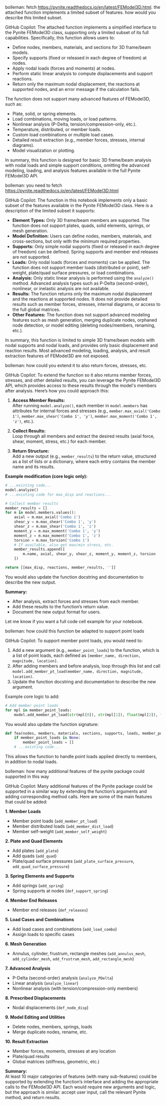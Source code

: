bolleman: fetch https://pynite.readthedocs.io/en/latest/FEModel3D.html.  the attached function implements a limited subset of features.  how would you describe this limited subset.

GitHub Copilot: The attached function implements a simplified interface to the Pynite FEModel3D class, supporting only a limited subset of its full capabilities. Specifically, this function allows users to:

- Define nodes, members, materials, and sections for 3D frame/beam models.
- Specify supports (fixed or released in each degree of freedom) at nodes.
- Apply nodal loads (forces and moments) at nodes.
- Perform static linear analysis to compute displacements and support reactions.
- Return only the maximum nodal displacement, the reactions at supported nodes, and an error message if the calculation fails.

The function does not support many advanced features of FEModel3D, such as:
- Plate, solid, or spring elements.
- Load combinations, moving loads, or load patterns.
- Nonlinear analysis (P-Delta, tension/compression-only, etc.).
- Temperature, distributed, or member loads.
- Custom load combinations or multiple load cases.
- Detailed result extraction (e.g., member forces, stresses, internal diagrams).
- Model visualization or plotting.

In summary, this function is designed for basic 3D frame/beam analysis with nodal loads and simple support conditions, omitting the advanced modeling, loading, and analysis features available in the full Pynite FEModel3D API.

bolleman: you need to fetch https://pynite.readthedocs.io/en/latest/FEModel3D.html

GitHub Copilot: The function in this notebook implements only a basic subset of the features available in the Pynite FEModel3D class. Here is a description of the limited subset it supports:

- **Element Types:** Only 3D frame/beam members are supported. The function does not support plates, quads, solid elements, springs, or mesh generation.
- **Model Definition:** Users can define nodes, members, materials, and cross-sections, but only with the minimum required properties.
- **Supports:** Only simple nodal supports (fixed or released in each degree of freedom) can be defined. Spring supports and member end releases are not supported.
- **Loads:** Only nodal loads (forces and moments) can be applied. The function does not support member loads (distributed or point), self-weight, plate/quad surface pressures, or load combinations.
- **Analysis:** Only static linear analysis is performed using the `analyze()` method. Advanced analysis types such as P-Delta (second-order), nonlinear, or inelastic analysis are not available.
- **Results:** The function returns only the maximum nodal displacement and the reactions at supported nodes. It does not provide detailed results such as member forces, stresses, internal diagrams, or access to the full global matrices.
- **Other Features:** The function does not support advanced modeling features such as mesh generation, merging duplicate nodes, orphaned node detection, or model editing (deleting nodes/members, renaming, etc.).

In summary, this function is limited to simple 3D frame/beam models with nodal supports and nodal loads, and provides only basic displacement and reaction results. Most advanced modeling, loading, analysis, and result extraction features of FEModel3D are not exposed.

bolleman: how could you extend it to also return forces, stresses, etc.

GitHub Copilot: To extend the function so it also returns member forces, stresses, and other detailed results, you can leverage the Pynite FEModel3D API, which provides access to these results through the model's members after analysis. Here’s how you could approach this:

1. **Access Member Results:**  
   After running `model.analyze()`, each member in `model.members` has attributes for internal forces and stresses (e.g., `member.max_axial('Combo 1')`, `member.max_shear('Combo 1', 'y')`, `member.max_moment('Combo 1', 'z')`, etc.).

2. **Collect Results:**  
   Loop through all members and extract the desired results (axial force, shear, moment, stress, etc.) for each member.

3. **Return Structure:**  
   Add a new output (e.g., `member_results`) to the return value, structured as a list of lists or a dictionary, where each entry contains the member name and its results.

**Example modification (core logic only):**
```python
# ...existing code...
model.analyze()
# ...existing code for max_disp and reactions...

# Collect member results
member_results = []
for m in model.members.values():
    axial = m.max_axial('Combo 1')
    shear_y = m.max_shear('Combo 1', 'y')
    shear_z = m.max_shear('Combo 1', 'z')
    moment_y = m.max_moment('Combo 1', 'y')
    moment_z = m.max_moment('Combo 1', 'z')
    torsion = m.max_torsion('Combo 1')
    # If available, also get max/min stress, etc.
    member_results.append([
        m.name, axial, shear_y, shear_z, moment_y, moment_z, torsion
    ])

return [[max_disp, reactions, member_results, '']]
```
You would also update the function docstring and documentation to describe the new output.

**Summary:**  
- After analysis, extract forces and stresses from each member.
- Add these results to the function’s return value.
- Document the new output format for users.

Let me know if you want a full code cell example for your notebook.

bolleman: how could this function be adapted to support point loads

GitHub Copilot: To support member point loads, you would need to:

1. Add a new argument (e.g., `member_point_loads`) to the function, which is a list of point loads, each defined as `[member_name, direction, magnitude, location]`.
2. After adding members and before analysis, loop through this list and call `model.add_member_pt_load(member_name, direction, magnitude, location)`.
3. Update the function docstring and documentation to describe the new argument.

Example core logic to add:
```python
# Add member point loads
for mpl in member_point_loads:
    model.add_member_pt_load(str(mpl[0]), str(mpl[1]), float(mpl[2]), float(mpl[3]))
```

You would also update the function signature:
```python
def fea(nodes, members, materials, sections, supports, loads, member_point_loads=None):
    if member_point_loads is None:
        member_point_loads = []
    # ...existing code...
```

This allows the function to handle point loads applied directly to members, in addition to nodal loads.

bolleman: how many additional features of the pynite package could supported in this way

GitHub Copilot: Many additional features of the Pynite package could be supported in a similar way by extending the function’s arguments and adding corresponding method calls. Here are some of the main features that could be added:

**1. Member Loads**
- Member point loads (`add_member_pt_load`)
- Member distributed loads (`add_member_dist_load`)
- Member self-weight (`add_member_self_weight`)

**2. Plate and Quad Elements**
- Add plates (`add_plate`)
- Add quads (`add_quad`)
- Plate/quad surface pressures (`add_plate_surface_pressure`, `add_quad_surface_pressure`)

**3. Spring Elements and Supports**
- Add springs (`add_spring`)
- Spring supports at nodes (`def_support_spring`)

**4. Member End Releases**
- Member end releases (`def_releases`)

**5. Load Cases and Combinations**
- Add load cases and combinations (`add_load_combo`)
- Assign loads to specific cases

**6. Mesh Generation**
- Annulus, cylinder, frustrum, rectangle meshes (`add_annulus_mesh`, `add_cylinder_mesh`, `add_frustrum_mesh`, `add_rectangle_mesh`)

**7. Advanced Analysis**
- P-Delta (second-order) analysis (`analyze_PDelta`)
- Linear analysis (`analyze_linear`)
- Nonlinear analysis (with tension/compression-only members)

**8. Prescribed Displacements**
- Nodal displacements (`def_node_disp`)

**9. Model Editing and Utilities**
- Delete nodes, members, springs, loads
- Merge duplicate nodes, rename, etc.

**10. Result Extraction**
- Member forces, moments, stresses at any location
- Plate/quad results
- Global matrices (stiffness, geometric, etc.)

**Summary:**  
At least 10 major categories of features (with many sub-features) could be supported by extending the function’s interface and adding the appropriate calls to the FEModel3D API. Each would require new arguments and logic, but the approach is similar: accept user input, call the relevant Pynite method, and return results.
